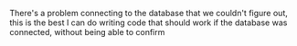 There's a problem connecting to the database that we couldn't figure out, this is the best I can do writing code that should work if the database was connected, without being able to confirm

